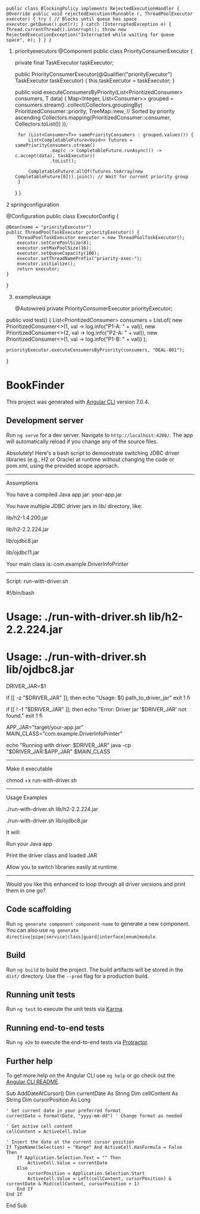
`public class BlockingPolicy implements RejectedExecutionHandler {
    @Override
    public void rejectedExecution(Runnable r, ThreadPoolExecutor executor) {
        try {
            // Blocks until queue has space
            executor.getQueue().put(r);
        } catch (InterruptedException e) {
            Thread.currentThread().interrupt();
            throw new RejectedExecutionException("Interrupted while waiting for queue space", e);
        }
    }
}`


1. priorityexecutors
   @Component
public class PriorityConsumerExecutor<T> {

    private final TaskExecutor taskExecutor;

    public PriorityConsumerExecutor(@Qualifier("priorityExecutor") TaskExecutor taskExecutor) {
        this.taskExecutor = taskExecutor;
    }

    public void executeConsumersByPriority(List<PrioritizedConsumer<T>> consumers, T data) {
        Map<Integer, List<Consumer<T>>> grouped = consumers.stream()
                .collect(Collectors.groupingBy(
                        PrioritizedConsumer::priority,
                        TreeMap::new,  // Sorted by priority ascending
                        Collectors.mapping(PrioritizedConsumer::consumer, Collectors.toList())
                ));

        for (List<Consumer<T>> samePriorityConsumers : grouped.values()) {
            List<CompletableFuture<Void>> futures = samePriorityConsumers.stream()
                    .map(c -> CompletableFuture.runAsync(() -> c.accept(data), taskExecutor))
                    .toList();

            CompletableFuture.allOf(futures.toArray(new CompletableFuture[0])).join(); // Wait for current priority group
        }
    }
}

2  springconfiguration

@Configuration
public class ExecutorConfig {

    @Bean(name = "priorityExecutor")
    public ThreadPoolTaskExecutor priorityExecutor() {
        ThreadPoolTaskExecutor executor = new ThreadPoolTaskExecutor();
        executor.setCorePoolSize(8);
        executor.setMaxPoolSize(16);
        executor.setQueueCapacity(100);
        executor.setThreadNamePrefix("priority-exec-");
        executor.initialize();
        return executor;
    }
}

3. exampleusage

   @Autowired
private PriorityConsumerExecutor<String> priorityExecutor;

public void test() {
    List<PrioritizedConsumer<String>> consumers = List.of(
        new PrioritizedConsumer<>(1, val -> log.info("P1-A: " + val)),
        new PrioritizedConsumer<>(2, val -> log.info("P2-A: " + val)),
        new PrioritizedConsumer<>(1, val -> log.info("P1-B: " + val))
    );

    priorityExecutor.executeConsumersByPriority(consumers, "DEAL-001");
}

# BookFinder

This project was generated with [Angular CLI](https://github.com/angular/angular-cli) version 7.0.4.

## Development server

Run `ng serve` for a dev server. Navigate to `http://localhost:4200/`. The app will automatically reload if you change any of the source files.

Absolutely! Here's a bash script to demonstrate switching JDBC driver libraries (e.g., H2 or Oracle) at runtime without changing the code or pom.xml, using the provided scope approach.


---

Assumptions

You have a compiled Java app jar: your-app.jar

You have multiple JDBC driver jars in lib/ directory, like:

lib/h2-1.4.200.jar

lib/h2-2.2.224.jar

lib/ojdbc8.jar

lib/ojdbc11.jar


Your main class is: com.example.DriverInfoPrinter



---

Script: run-with-driver.sh

#!/bin/bash

# Usage: ./run-with-driver.sh lib/h2-2.2.224.jar
# Usage: ./run-with-driver.sh lib/ojdbc8.jar

DRIVER_JAR=$1

if [[ -z "$DRIVER_JAR" ]]; then
  echo "Usage: $0 path_to_driver_jar"
  exit 1
fi

if [[ ! -f "$DRIVER_JAR" ]]; then
  echo "Error: Driver jar '$DRIVER_JAR' not found."
  exit 1
fi

APP_JAR="target/your-app.jar"
MAIN_CLASS="com.example.DriverInfoPrinter"

echo "Running with driver: $DRIVER_JAR"
java -cp "$DRIVER_JAR:$APP_JAR" $MAIN_CLASS


---

Make it executable

chmod +x run-with-driver.sh


---

Usage Examples

./run-with-driver.sh lib/h2-2.2.224.jar

./run-with-driver.sh lib/ojdbc8.jar

It will:

Run your Java app

Print the driver class and loaded JAR

Allow you to switch libraries easily at runtime



---

Would you like this enhanced to loop through all driver versions and print them in one go?





## Code scaffolding

Run `ng generate component component-name` to generate a new component. You can also use `ng generate directive|pipe|service|class|guard|interface|enum|module`.

## Build

Run `ng build` to build the project. The build artifacts will be stored in the `dist/` directory. Use the `--prod` flag for a production build.

## Running unit tests

Run `ng test` to execute the unit tests via [Karma](https://karma-runner.github.io).

## Running end-to-end tests

Run `ng e2e` to execute the end-to-end tests via [Protractor](http://www.protractortest.org/).

## Further help

To get more help on the Angular CLI use `ng help` or go check out the [Angular CLI README](https://github.com/angular/angular-cli/blob/master/README.md).


 Sub AddDateAtCursor()
    Dim currentDate As String
    Dim cellContent As String
    Dim cursorPosition As Long

    ' Get current date in your preferred format
    currentDate = Format(Date, "yyyy-mm-dd") ' Change format as needed

    ' Get active cell content
    cellContent = ActiveCell.Value

    ' Insert the date at the current cursor position
    If TypeName(Selection) = "Range" And ActiveCell.HasFormula = False Then
        If Application.Selection.Text = "" Then
            ActiveCell.Value = currentDate
        Else
            cursorPosition = Application.Selection.Start
            ActiveCell.Value = Left(cellContent, cursorPosition) & currentDate & Mid(cellContent, cursorPosition + 1)
        End If
    End If
End Sub
